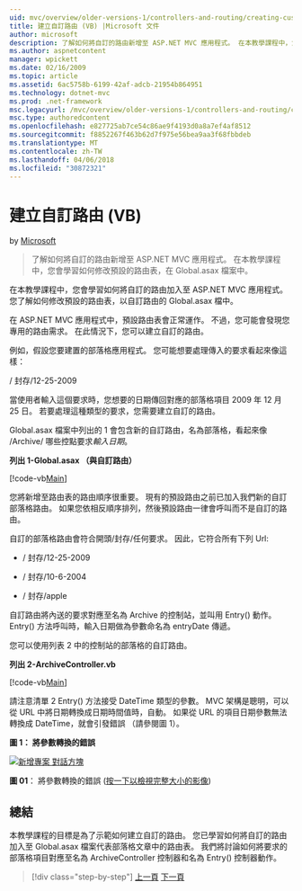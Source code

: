 ```yaml
---
uid: mvc/overview/older-versions-1/controllers-and-routing/creating-custom-routes-vb
title: 建立自訂路由 (VB) |Microsoft 文件
author: microsoft
description: 了解如何將自訂的路由新增至 ASP.NET MVC 應用程式。 在本教學課程中，您會學習如何修改預設的路由表，在 Global.asax 檔案中。
ms.author: aspnetcontent
manager: wpickett
ms.date: 02/16/2009
ms.topic: article
ms.assetid: 6ac5758b-6199-42af-adcb-21954b864951
ms.technology: dotnet-mvc
ms.prod: .net-framework
msc.legacyurl: /mvc/overview/older-versions-1/controllers-and-routing/creating-custom-routes-vb
msc.type: authoredcontent
ms.openlocfilehash: e827725ab7ce54c86ae9f4193d0a8a7ef4af8512
ms.sourcegitcommit: f8852267f463b62d7f975e56bea9aa3f68fbbdeb
ms.translationtype: MT
ms.contentlocale: zh-TW
ms.lasthandoff: 04/06/2018
ms.locfileid: "30872321"
---
```

<a name="creating-custom-routes-vb"></a>建立自訂路由 (VB)
====================
by [Microsoft](https://github.com/microsoft)

> 了解如何將自訂的路由新增至 ASP.NET MVC 應用程式。 在本教學課程中，您會學習如何修改預設的路由表，在 Global.asax 檔案中。


在本教學課程中，您會學習如何將自訂的路由加入至 ASP.NET MVC 應用程式。 您了解如何修改預設的路由表，以自訂路由的 Global.asax 檔中。

在 ASP.NET MVC 應用程式中，預設路由表會正常運作。 不過，您可能會發現您專用的路由需求。 在此情況下，您可以建立自訂的路由。

例如，假設您要建置的部落格應用程式。 您可能想要處理傳入的要求看起來像這樣：

/ 封存/12-25-2009

當使用者輸入這個要求時，您想要的日期傳回對應的部落格項目 2009 年 12 月 25 日。 若要處理這種類型的要求，您需要建立自訂的路由。

Global.asax 檔案中列出的 1 會包含新的自訂路由，名為部落格，看起來像 /Archive/ 哪些控點要求*輸入日期*。

**列出 1-Global.asax （與自訂路由）**

[!code-vb[Main](creating-custom-routes-vb/samples/sample1.vb)]

您將新增至路由表的路由順序很重要。 現有的預設路由之前已加入我們新的自訂部落格路由。 如果您依相反順序排列，然後預設路由一律會呼叫而不是自訂的路由。

自訂的部落格路由會符合開頭/封存/任何要求。 因此，它符合所有下列 Url:

- / 封存/12-25-2009

- / 封存/10-6-2004

- / 封存/apple

自訂路由將內送的要求對應至名為 Archive 的控制站，並叫用 Entry() 動作。 Entry() 方法呼叫時，輸入日期做為參數命名為 entryDate 傳遞。

您可以使用列表 2 中的控制站的部落格的自訂路由。

**列出 2-ArchiveController.vb**

[!code-vb[Main](creating-custom-routes-vb/samples/sample2.vb)]

請注意清單 2 Entry() 方法接受 DateTime 類型的參數。 MVC 架構是聰明，可以從 URL 中將日期轉換成日期時間值時，自動。 如果從 URL 的項目日期參數無法轉換成 DateTime，就會引發錯誤 （請參閱圖 1）。

**圖 1： 將參數轉換的錯誤**


[![新增專案 對話方塊](creating-custom-routes-vb/_static/image1.jpg)](creating-custom-routes-vb/_static/image1.png)

**圖 01**： 將參數轉換的錯誤 ([按一下以檢視完整大小的影像](creating-custom-routes-vb/_static/image2.png))


## <a name="summary"></a>總結

本教學課程的目標是為了示範如何建立自訂的路由。 您已學習如何將自訂的路由加入至 Global.asax 檔案代表部落格文章中的路由表。 我們將討論如何將要求的部落格項目對應至名為 ArchiveController 控制器和名為 Entry() 控制器動作。

> [!div class="step-by-step"]
> [上一頁](asp-net-mvc-controller-overview-vb.md)
> [下一頁](creating-a-route-constraint-vb.md)
